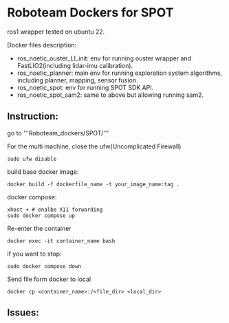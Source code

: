 # Roboteam Dockers for SPOT
ros1 wrapper tested on ubuntu 22.

Docker files description:
- ros_noetic_ouster_LI_init: env for running ouster wrapper and FastLIO2(including lidar-imu calibration).
- ros_noetic_planner: main env for running exploration system algorithms, including planner, mapping, sensor fusion.
- ros_noetic_spot: env for running SPOT SDK API.
- ros_noetic_spot_sam2: same to above but allowing running sam2.

## Instruction:
go to '''Roboteam_dockers/SPOT/'''

For the multi machine, close the ufw(Uncomplicated Firewall)
```
sudo ufw disable
```

build base docker image:
```
docker build -f dockerfile_name -t your_image_name:tag .
```

docker compose:
```
xhost + # enalbe X11 forwarding
sudo docker compose up

```

Re-enter the container
```
docker exec -it container_name bash
```


if you want to stop:
```
sudo docker compose down
```

Send file form docker to local
```
docker cp <container_name>:/<file_dir> <local_dir>
```

## Issues:
